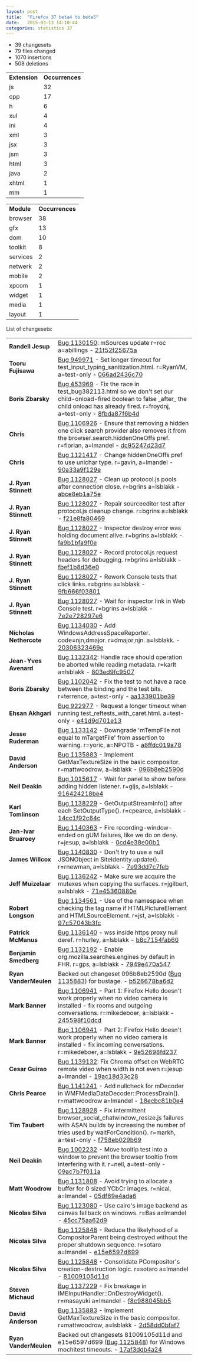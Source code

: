```yaml
---
layout: post
title:  "Firefox 37 beta4 to beta5"
date:   2015-03-13 14:10:44
categories: statistics 37
---
```


<p>
<ul>
<li>39 changesets</li>
<li>79 files changed</li>
<li>1070 insertions</li>
<li>508 deletions</li>
</ul>
</p>
<p>
<table><tr><td><strong>Extension</strong></td><td><strong>Occurrences</strong></td></tr>
<tr><td>js</td><td>32</td></tr>
<tr><td>cpp</td><td>17</td></tr>
<tr><td>h</td><td>6</td></tr>
<tr><td>xul</td><td>4</td></tr>
<tr><td>ini</td><td>4</td></tr>
<tr><td>xml</td><td>3</td></tr>
<tr><td>jsx</td><td>3</td></tr>
<tr><td>jsm</td><td>3</td></tr>
<tr><td>html</td><td>3</td></tr>
<tr><td>java</td><td>2</td></tr>
<tr><td>xhtml</td><td>1</td></tr>
<tr><td>mm</td><td>1</td></tr>
</table>
</p>
<p>
<table><tr><td><strong>Module</strong></td><td><strong>Occurrences</strong></td></tr>
<tr><td>browser</td><td>38</td></tr>
<tr><td>gfx</td><td>13</td></tr>
<tr><td>dom</td><td>10</td></tr>
<tr><td>toolkit</td><td>8</td></tr>
<tr><td>services</td><td>2</td></tr>
<tr><td>netwerk</td><td>2</td></tr>
<tr><td>mobile</td><td>2</td></tr>
<tr><td>xpcom</td><td>1</td></tr>
<tr><td>widget</td><td>1</td></tr>
<tr><td>media</td><td>1</td></tr>
<tr><td>layout</td><td>1</td></tr>
</table>
</p>
<p>List of changesets:
<table>
<tr><td><strong>Randell Jesup</strong></td><td><a href="https://bugzilla.mozilla.org/1130150">Bug 1130150</a>: mSources update r=roc a=abillings - <a href="https://hg.mozilla.org/releases/mozilla-beta/rev/21f52f25675a">21f52f25675a</a></td></tr>
<tr><td><strong>Tooru Fujisawa</strong></td><td><a href="https://bugzilla.mozilla.org/949971">Bug 949971</a> - Set longer timeout for test_input_typing_sanitization.html. r=RyanVM, a=test-only - <a href="https://hg.mozilla.org/releases/mozilla-beta/rev/066ad2436c70">066ad2436c70</a></td></tr>
<tr><td><strong>Boris Zbarsky</strong></td><td><a href="https://bugzilla.mozilla.org/453969">Bug 453969</a> - Fix the race in test_bug382113.html so we don't set our child-onload-fired boolean to false _after_ the child onload has already fired. r=froydnj, a=test-only - <a href="https://hg.mozilla.org/releases/mozilla-beta/rev/8fbda87f6b4d">8fbda87f6b4d</a></td></tr>
<tr><td><strong>Chris</strong></td><td><a href="https://bugzilla.mozilla.org/1106926">Bug 1106926</a> - Ensure that removing a hidden one click search provider also removes it from the browser.search.hiddenOneOffs pref. r=florian, a=lmandel - <a href="https://hg.mozilla.org/releases/mozilla-beta/rev/dc95247d23d7">dc95247d23d7</a></td></tr>
<tr><td><strong>Chris</strong></td><td><a href="https://bugzilla.mozilla.org/1121417">Bug 1121417</a> - Change hiddenOneOffs pref to use unichar type. r=gavin, a=lmandel - <a href="https://hg.mozilla.org/releases/mozilla-beta/rev/90a33a9f129e">90a33a9f129e</a></td></tr>
<tr><td><strong>J. Ryan Stinnett</strong></td><td><a href="https://bugzilla.mozilla.org/1128027">Bug 1128027</a> - Clean up protocol.js pools after connection close. r=bgrins a=lsblakk - <a href="https://hg.mozilla.org/releases/mozilla-beta/rev/abce8eb1a75e">abce8eb1a75e</a></td></tr>
<tr><td><strong>J. Ryan Stinnett</strong></td><td><a href="https://bugzilla.mozilla.org/1128027">Bug 1128027</a> - Repair sourceeditor test after protocol.js cleanup change. r=bgrins a=lsblakk - <a href="https://hg.mozilla.org/releases/mozilla-beta/rev/f21e8fa80469">f21e8fa80469</a></td></tr>
<tr><td><strong>J. Ryan Stinnett</strong></td><td><a href="https://bugzilla.mozilla.org/1128027">Bug 1128027</a> - Inspector destroy error was holding document alive. r=bgrins a=lsblakk - <a href="https://hg.mozilla.org/releases/mozilla-beta/rev/fa9b1bfa9f0e">fa9b1bfa9f0e</a></td></tr>
<tr><td><strong>J. Ryan Stinnett</strong></td><td><a href="https://bugzilla.mozilla.org/1128027">Bug 1128027</a> - Record protocol.js request headers for debugging. r=bgrins a=lsblakk - <a href="https://hg.mozilla.org/releases/mozilla-beta/rev/fbef1b8d36e0">fbef1b8d36e0</a></td></tr>
<tr><td><strong>J. Ryan Stinnett</strong></td><td><a href="https://bugzilla.mozilla.org/1128027">Bug 1128027</a> - Rework Console tests that click links. r=bgrins a=lsblakk - <a href="https://hg.mozilla.org/releases/mozilla-beta/rev/9fb666f03801">9fb666f03801</a></td></tr>
<tr><td><strong>J. Ryan Stinnett</strong></td><td><a href="https://bugzilla.mozilla.org/1128027">Bug 1128027</a> - Wait for inspector link in Web Console test. r=bgrins a=lsblakk - <a href="https://hg.mozilla.org/releases/mozilla-beta/rev/7e2e728297e6">7e2e728297e6</a></td></tr>
<tr><td><strong>Nicholas Nethercote</strong></td><td><a href="https://bugzilla.mozilla.org/1134030">Bug 1134030</a> - Add WindowsAddressSpaceReporter. code=njn,dmajor. r=dmajor,njn. a=lsblakk. - <a href="https://hg.mozilla.org/releases/mozilla-beta/rev/20306323469e">20306323469e</a></td></tr>
<tr><td><strong>Jean-Yves Avenard</strong></td><td><a href="https://bugzilla.mozilla.org/1132342">Bug 1132342</a>: Handle race should operation be aborted while reading metadata. r=karlt a=lsblakk - <a href="https://hg.mozilla.org/releases/mozilla-beta/rev/803ed9fc9507">803ed9fc9507</a></td></tr>
<tr><td><strong>Boris Zbarsky</strong></td><td><a href="https://bugzilla.mozilla.org/1102042">Bug 1102042</a> - Fix the test to not have a race between the binding and the test bits. r=terrence, a=test-only - <a href="https://hg.mozilla.org/releases/mozilla-beta/rev/aa133901be39">aa133901be39</a></td></tr>
<tr><td><strong>Ehsan Akhgari</strong></td><td><a href="https://bugzilla.mozilla.org/922977">Bug 922977</a> - Request a longer timeout when running test_reftests_with_caret.html. a=test-only - <a href="https://hg.mozilla.org/releases/mozilla-beta/rev/e41d9d701e13">e41d9d701e13</a></td></tr>
<tr><td><strong>Jesse Ruderman</strong></td><td><a href="https://bugzilla.mozilla.org/1133142">Bug 1133142</a> - Downgrade 'mTempFile not equal to mTargetFile' from assertion to warning. r=yoric, a=NPOTB - <a href="https://hg.mozilla.org/releases/mozilla-beta/rev/a8ffdc019a78">a8ffdc019a78</a></td></tr>
<tr><td><strong>David Anderson</strong></td><td><a href="https://bugzilla.mozilla.org/1135883">Bug 1135883</a> - Implement GetMaxTextureSize in the basic compositor. r=mattwoodrow, a=lsblakk - <a href="https://hg.mozilla.org/releases/mozilla-beta/rev/096b8eb2590d">096b8eb2590d</a></td></tr>
<tr><td><strong>Neil Deakin</strong></td><td><a href="https://bugzilla.mozilla.org/1015617">Bug 1015617</a> - Wait for panel to show before adding hidden listener. r=gijs, a=lsblakk - <a href="https://hg.mozilla.org/releases/mozilla-beta/rev/916424218be4">916424218be4</a></td></tr>
<tr><td><strong>Karl Tomlinson</strong></td><td><a href="https://bugzilla.mozilla.org/1138229">Bug 1138229</a> - GetOutputStreamInfo() after each SetOutputType(). r=cpearce, a=lsblakk - <a href="https://hg.mozilla.org/releases/mozilla-beta/rev/14cc1f92c84c">14cc1f92c84c</a></td></tr>
<tr><td><strong>Jan-Ivar Bruaroey</strong></td><td><a href="https://bugzilla.mozilla.org/1140363">Bug 1140363</a> - Fire recording-window-ended on gUM failures, like we do on deny. r=jesup, a=lsblakk - <a href="https://hg.mozilla.org/releases/mozilla-beta/rev/0cd4e38e00b1">0cd4e38e00b1</a></td></tr>
<tr><td><strong>James Willcox</strong></td><td><a href="https://bugzilla.mozilla.org/1140830">Bug 1140830</a> - Don't try to use a null JSONObject in SiteIdentity.update(). r=rnewman, a=lsblakk - <a href="https://hg.mozilla.org/releases/mozilla-beta/rev/7e93dd7c7feb">7e93dd7c7feb</a></td></tr>
<tr><td><strong>Jeff Muizelaar</strong></td><td><a href="https://bugzilla.mozilla.org/1136242">Bug 1136242</a> - Make sure we acquire the mutexes when copying the surfaces. r=jgilbert, a=lsblakk - <a href="https://hg.mozilla.org/releases/mozilla-beta/rev/71e45360880e">71e45360880e</a></td></tr>
<tr><td><strong>Robert Longson</strong></td><td><a href="https://bugzilla.mozilla.org/1134561">Bug 1134561</a> - Use of the namespace when checking the tag name if HTMLPictureElement and HTMLSourceElement. r=jst, a=lsblakk - <a href="https://hg.mozilla.org/releases/mozilla-beta/rev/97c57043b3fc">97c57043b3fc</a></td></tr>
<tr><td><strong>Patrick McManus</strong></td><td><a href="https://bugzilla.mozilla.org/1136140">Bug 1136140</a> - wss inside https proxy null deref. r=hurley, a=lsblakk - <a href="https://hg.mozilla.org/releases/mozilla-beta/rev/b8c7154fab60">b8c7154fab60</a></td></tr>
<tr><td><strong>Benjamin Smedberg</strong></td><td><a href="https://bugzilla.mozilla.org/1132192">Bug 1132192</a> - Enable org.mozilla.searches.engines by default in FHR. r=gps, a=lsblakk - <a href="https://hg.mozilla.org/releases/mozilla-beta/rev/7949e470a547">7949e470a547</a></td></tr>
<tr><td><strong>Ryan VanderMeulen</strong></td><td>Backed out changeset 096b8eb2590d (<a href="https://bugzilla.mozilla.org/1135883">Bug 1135883</a>) for bustage. - <a href="https://hg.mozilla.org/releases/mozilla-beta/rev/b526678ba6d2">b526678ba6d2</a></td></tr>
<tr><td><strong>Mark Banner</strong></td><td><a href="https://bugzilla.mozilla.org/1106941">Bug 1106941</a> - Part 1: Firefox Hello doesn't work properly when no video camera is installed - fix rooms and outgoing conversations. r=mikedeboer, a=lsblakk - <a href="https://hg.mozilla.org/releases/mozilla-beta/rev/245598f10dcd">245598f10dcd</a></td></tr>
<tr><td><strong>Mark Banner</strong></td><td><a href="https://bugzilla.mozilla.org/1106941">Bug 1106941</a> - Part 2: Firefox Hello doesn't work properly when no video camera is installed - fix incoming conversations. r=mikedeboer, a=lsblakk - <a href="https://hg.mozilla.org/releases/mozilla-beta/rev/9e52698fd237">9e52698fd237</a></td></tr>
<tr><td><strong>Cesar Guirao</strong></td><td><a href="https://bugzilla.mozilla.org/1139132">Bug 1139132</a>: Fix Chroma offset on WebRTC remote video when width is not even r=jesup a=lmandel - <a href="https://hg.mozilla.org/releases/mozilla-beta/rev/19ac18d33c28">19ac18d33c28</a></td></tr>
<tr><td><strong>Chris Pearce</strong></td><td><a href="https://bugzilla.mozilla.org/1141241">Bug 1141241</a> - Add nullcheck for mDecoder in WMFMediaDataDecoder::ProcessDrain(). r=mattwoodrow a=lmandel - <a href="https://hg.mozilla.org/releases/mozilla-beta/rev/18ecbc81b0e4">18ecbc81b0e4</a></td></tr>
<tr><td><strong>Tim Taubert</strong></td><td><a href="https://bugzilla.mozilla.org/1128928">Bug 1128928</a> - Fix intermittent browser_social_chatwindow_resize.js failures with ASAN builds by increasing the number of tries used by waitForCondition(). r=markh, a=test-only - <a href="https://hg.mozilla.org/releases/mozilla-beta/rev/f758eb029b69">f758eb029b69</a></td></tr>
<tr><td><strong>Neil Deakin</strong></td><td><a href="https://bugzilla.mozilla.org/1002232">Bug 1002232</a> - Move tooltip test into a window to prevent the browser tooltip from interfering with it. r=neil, a=test-only - <a href="https://hg.mozilla.org/releases/mozilla-beta/rev/09ac7b7f011a">09ac7b7f011a</a></td></tr>
<tr><td><strong>Matt Woodrow</strong></td><td><a href="https://bugzilla.mozilla.org/1131808">Bug 1131808</a> - Avoid trying to allocate a buffer for 0 sized YCbCr images. r=nical, a=lmandel - <a href="https://hg.mozilla.org/releases/mozilla-beta/rev/05df69e4ada6">05df69e4ada6</a></td></tr>
<tr><td><strong>Nicolas Silva</strong></td><td><a href="https://bugzilla.mozilla.org/1123080">Bug 1123080</a> - Use cairo's image backend as canvas fallback on windows. r=Bas a=lmandel - <a href="https://hg.mozilla.org/releases/mozilla-beta/rev/45cc75aa62d9">45cc75aa62d9</a></td></tr>
<tr><td><strong>Nicolas Silva</strong></td><td><a href="https://bugzilla.mozilla.org/1125848">Bug 1125848</a> - Reduce the likelyhood of a CompositorParent being destroyed without the proper shutdown sequence. r=sotaro a=lmandel - <a href="https://hg.mozilla.org/releases/mozilla-beta/rev/e15e6597d699">e15e6597d699</a></td></tr>
<tr><td><strong>Nicolas Silva</strong></td><td><a href="https://bugzilla.mozilla.org/1125848">Bug 1125848</a> - Consolidate PCompositor's creation-destruction logic. r=sotaro a=lmandel - <a href="https://hg.mozilla.org/releases/mozilla-beta/rev/81009105d11d">81009105d11d</a></td></tr>
<tr><td><strong>Steven Michaud</strong></td><td><a href="https://bugzilla.mozilla.org/1137229">Bug 1137229</a> - Fix breakage in IMEInputHandler::OnDestroyWidget(). r=masayuki a=lmandel - <a href="https://hg.mozilla.org/releases/mozilla-beta/rev/f8c988045bb5">f8c988045bb5</a></td></tr>
<tr><td><strong>David Anderson</strong></td><td><a href="https://bugzilla.mozilla.org/1135883">Bug 1135883</a> - Implement GetMaxTextureSize in the basic compositor. r=mattwoodrow, a=lsblakk - <a href="https://hg.mozilla.org/releases/mozilla-beta/rev/2d58dd0bfaf7">2d58dd0bfaf7</a></td></tr>
<tr><td><strong>Ryan VanderMeulen</strong></td><td>Backed out changesets 81009105d11d and e15e6597d699 (<a href="https://bugzilla.mozilla.org/1125848">Bug 1125848</a>) for Windows mochitest timeouts. - <a href="https://hg.mozilla.org/releases/mozilla-beta/rev/17af3ddb4a24">17af3ddb4a24</a></td></tr>
</table>
</p>
